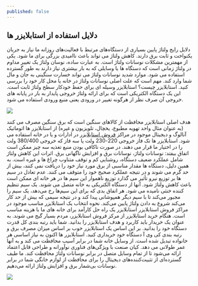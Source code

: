```yaml
---
published: false
---
```

## دلایل استفاده از استابلایزر ها
دلایل رایج ولتاژ پایین
بسیاری از دستگاه‌های مرتبط با فعالیت‌های روزانه ما نیاز به جریان یکنواخت و ثابت برق دارند. کاهش ولتاژ می تواند باعث ناامیدی بزرگی برای ما شود.
یکی از مهمترین مشکلات نوسانات ولتاژ است.
به عبارت ساده، نوسان ولتاژ یک تغییر مداوم در ولتاژ زمانی است که دستگاه ها یا وسایلی که به بار بیشتری نیاز دارند به طور گسترده استفاده می شود. موارد شدید نوسانات ولتاژ می تواند خسارت سنگینی به جان و مال شما وارد کند. مهم است که علت اصلی نوسانات ولتاژ در خانه یا محل کار خود را بررسی کنید.
 استابلایزر چیست؟
استابلایزر وسیله ای برای حفظ خودکار سطح ولتاژ ثابت است.
این یک دستگاه الکتریکی است که برای ارائه ولتاژ خروجی پایدار به بار در پایانه های خروجی آن صرف نظر از هرگونه تغییر در ورودی یعنی منبع ورودی استفاده می شود.

![](https://kianups.ir/wp-content/uploads/2020/05/9001755031-3F-2048x1495.jpg)

هدف اصلی استابلایزر محافظت از کالاهای سنگین است که برق سنگین مصرف می کنند (به عنوان مثال واحد تهویه مطبوع، یخچال، تلویزیون و غیره)
 از استابلایزر ها اتوماتیک آنالوگ و دیجیتال موجود در مراکز [فروش استابلایزر](https://kianups.ir/stabilizer/) در ادارات و یا در خانه استفاده می شود.
استابلایزر ها تک فاز خروجی 220-230 ولت یا سه فاز که خروجی 380/400 ولت را در اختیار ما قرار می دهند.
در صورت ناکافی بودن منبع تغذیه سه چیز ممکن است اتفاق بیفتد: نوسانات ولتاژ، نوسانات برق و افزایش ناگهانی برق. اثرات این کاهش ولتاژ شامل عملکرد ضعیف دستگاه، روشنایی کم و توقف متناوب چراغ ها و غیره است. به همین دلیل، دستگاه ها مقدار مناسبی از برق مورد نیاز خود را دریافت نمی کنند، بیش از حد گرم می شوند و در نتیجه عملکرد صحیح خود را متوقف می کنند.
عدم تعادل در سیم ها بر توزیع نیرو تأثیر می گذارد
توزیع ناهموار این سیم ها در هر خانه ای ممکن است باعث کاهش ولتاژ شود.
آنها از دستگاه الکتریکی به خانه متصل می شوند.
یک سیم تنظیم کننده خنثی نامیده می شود.
هر اتفاق بدی که برای این سیم‌ها رخ می‌دهد، یک سیم را مجبور می‌کند تا با سیم دیگر همپوشانی پیدا کند و در نتیجه سیمی که بیش از حد کار می‌کند شروع به دادن ولتاژ پایین می‌کند.
نحوه انتخاب یک استابلایزر مناسب موجود در مراکز فروش استابلایزر
استابلایزر یک راه حل کارآمد برای خانه های ما با هزینه مناسب است.
هنگام خرید استابلایزر از مرکز فروش استابلایزر، مردم بسیار گیج می شوند.
به عنوان یک خریدار باید کاربرد و هدف استابلایزر را بدانید. شما باید رتبه بندی کل قدرت دستگاه خود را بدانید. بر این اساس یک استابلایزر خوب بر اساس میزان مصرف برق و رتبه بندی کی وی آ دستگاه خود خریداری کنید.
استابلایزر ها اکنون به نیاز اساسی هر خانواده تبدیل شده است. از وسایل خانه شما در برابر آسیب محافظت می کند و به آنها عمر طولانی می دهد. کیان صنعت با ویژگی‌های فناوری نوآورانه و طراحی قابل اعتماد ارائه می‌شود تا از تمام وسایل متصل در برابر نوسانات ولتاژ محافظت کند. ما طیف گسترده‌ای از تثبیت‌کننده‌های دیجیتال را برای محافظت از لوازم خانگی شما در برابر نوسانات بی‌شمار برق و افزایش ولتاژ ارائه می‌دهیم.

![](https://kianups.ir/wp-content/uploads/2022/08/%D9%81%D8%B1%D9%82-%D8%A7%D8%B3%D8%AA%D8%A7%D8%A8%D9%84%D8%A7%DB%8C%D8%B2%D8%B1-%D8%A8%D8%A7-%D9%85%D8%AD%D8%A7%D9%81%D8%B8-%D8%A8%D8%B1%D9%82.jpg)
